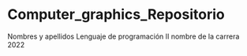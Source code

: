 # Computer_graphics_Repositorio
Nombres y apellidos Lenguaje de programación II nombre de la carrera 2022
